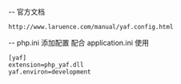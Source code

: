 --  官方文档
 
    http://www.laruence.com/manual/yaf.config.html



-- php.ini 添加配置 配合 application.ini 使用


	[yaf]
	extension=php_yaf.dll
	yaf.environ=development